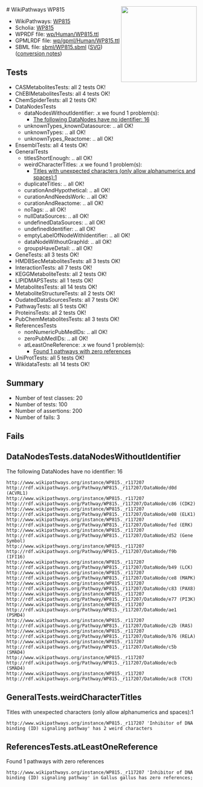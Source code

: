 <img style="float: right; width: 200px" src="../logo.png" />
# WikiPathways WP815

* WikiPathways: [WP815](https://identifiers.org/wikipathways:WP815)
* Scholia: [WP815](https://scholia.toolforge.org/wikipathways/WP815)
* WPRDF file: [wp/Human/WP815.ttl](../wp/Human/WP815.ttl)
* GPMLRDF file: [wp/gpml/Human/WP815.ttl](../wp/gpml/Human/WP815.ttl)
* SBML file: [sbml/WP815.sbml](../sbml/WP815.sbml) ([SVG](../sbml/WP815.svg)) ([conversion notes](../sbml/WP815.txt))

## Tests
* CASMetabolitesTests: all 2 tests OK!
* ChEBIMetabolitesTests: all 4 tests OK!
* ChemSpiderTests: all 2 tests OK!
* DataNodesTests
    * dataNodesWithoutIdentifier: .x we found 1 problem(s):
        * [The following DataNodes have no identifier: 16](#8792c496)
    * unknownTypes_knownDatasource: .. all OK!
    * unknownTypes: .. all OK!
    * unknownTypes_Reactome: .. all OK!
* EnsemblTests: all 4 tests OK!
* GeneralTests
    * titlesShortEnough: .. all OK!
    * weirdCharacterTitles: .x we found 1 problem(s):
        * [Titles with unexpected characters (only allow alphanumerics and spaces):1](#fda87b3f)
    * duplicateTitles: .. all OK!
    * curationAndHypothetical: .. all OK!
    * curationAndNeedsWork: .. all OK!
    * curationAndReactome: .. all OK!
    * noTags: .. all OK!
    * nullDataSources: .. all OK!
    * undefinedDataSources: .. all OK!
    * undefinedIdentifier: .. all OK!
    * emptyLabelOfNodeWithIdentifier: .. all OK!
    * dataNodeWithoutGraphId: .. all OK!
    * groupsHaveDetail: .. all OK!
* GeneTests: all 3 tests OK!
* HMDBSecMetabolitesTests: all 3 tests OK!
* InteractionTests: all 7 tests OK!
* KEGGMetaboliteTests: all 2 tests OK!
* LIPIDMAPSTests: all 1 tests OK!
* MetabolitesTests: all 14 tests OK!
* MetaboliteStructureTests: all 2 tests OK!
* OudatedDataSourcesTests: all 7 tests OK!
* PathwayTests: all 5 tests OK!
* ProteinsTests: all 2 tests OK!
* PubChemMetabolitesTests: all 3 tests OK!
* ReferencesTests
    * nonNumericPubMedIDs: .. all OK!
    * zeroPubMedIDs: .. all OK!
    * atLeastOneReference: .x we found 1 problem(s):
        * [Found 1 pathways with zero references](#35eb778e)
* UniProtTests: all 5 tests OK!
* WikidataTests: all 14 tests OK!


## Summary

* Number of test classes: 20
* Number of tests: 100
* Number of assertions: 200
* Number of fails: 3

## Fails

<a name="8792c496" />

## DataNodesTests.dataNodesWithoutIdentifier

The following DataNodes have no identifier: 16
```
http://www.wikipathways.org/instance/WP815._r117207 http://rdf.wikipathways.org/Pathway/WP815._r117207/DataNode/d0d (ACVRL1)
http://www.wikipathways.org/instance/WP815._r117207 http://rdf.wikipathways.org/Pathway/WP815._r117207/DataNode/c86 (CDK2)
http://www.wikipathways.org/instance/WP815._r117207 http://rdf.wikipathways.org/Pathway/WP815._r117207/DataNode/e08 (ELK1)
http://www.wikipathways.org/instance/WP815._r117207 http://rdf.wikipathways.org/Pathway/WP815._r117207/DataNode/fed (ERK)
http://www.wikipathways.org/instance/WP815._r117207 http://rdf.wikipathways.org/Pathway/WP815._r117207/DataNode/d52 (Gene Symbol)
http://www.wikipathways.org/instance/WP815._r117207 http://rdf.wikipathways.org/Pathway/WP815._r117207/DataNode/f9b (IFI16)
http://www.wikipathways.org/instance/WP815._r117207 http://rdf.wikipathways.org/Pathway/WP815._r117207/DataNode/b49 (LCK)
http://www.wikipathways.org/instance/WP815._r117207 http://rdf.wikipathways.org/Pathway/WP815._r117207/DataNode/ce8 (MAPK)
http://www.wikipathways.org/instance/WP815._r117207 http://rdf.wikipathways.org/Pathway/WP815._r117207/DataNode/c83 (PAX8)
http://www.wikipathways.org/instance/WP815._r117207 http://rdf.wikipathways.org/Pathway/WP815._r117207/DataNode/e77 (PI3K)
http://www.wikipathways.org/instance/WP815._r117207 http://rdf.wikipathways.org/Pathway/WP815._r117207/DataNode/ae1 (PSMD4)
http://www.wikipathways.org/instance/WP815._r117207 http://rdf.wikipathways.org/Pathway/WP815._r117207/DataNode/c2b (RAS)
http://www.wikipathways.org/instance/WP815._r117207 http://rdf.wikipathways.org/Pathway/WP815._r117207/DataNode/b76 (RELA)
http://www.wikipathways.org/instance/WP815._r117207 http://rdf.wikipathways.org/Pathway/WP815._r117207/DataNode/c5b (SMAD4)
http://www.wikipathways.org/instance/WP815._r117207 http://rdf.wikipathways.org/Pathway/WP815._r117207/DataNode/ecb (SMAD4)
http://www.wikipathways.org/instance/WP815._r117207 http://rdf.wikipathways.org/Pathway/WP815._r117207/DataNode/ac8 (TCR)
```

<a name="fda87b3f" />

## GeneralTests.weirdCharacterTitles

Titles with unexpected characters (only allow alphanumerics and spaces):1
```
http://www.wikipathways.org/instance/WP815._r117207 'Inhibitor of DNA binding (ID) signaling pathway' has 2 weird characters
```

<a name="35eb778e" />

## ReferencesTests.atLeastOneReference

Found 1 pathways with zero references
```
http://www.wikipathways.org/instance/WP815._r117207 'Inhibitor of DNA binding (ID) signaling pathway' in Gallus gallus has zero references; 
```

